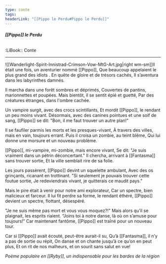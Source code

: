 ```yaml
---
type: conte
tags:
headerLink: "[[Pippo le Perdu#Pippo le Perdu]]"
---
```


###### __[[Pippo]] le Perdu__
<span class="sub2">:LiBook:: Conte</span>
___

![[Wanderlight-Spirit-Innistrad-Crimson-Vow-MtG-Art.jpg|right wm-sm]]Il était une fois, un aventurier nommé [[Pippo]],
Que beaucoup appelaient le plus grand des idiots .
En quête de gloire et de trésors cachés,
Il s’aventura dans les labyrinthes damnés.

Il marcha dans une forêt sombres et déprimés,
Couvertes de pantins, marionnettes et poupées.
Mais bientôt, il se sentit épié et guetté,
Par des créatures étranges, dans l'ombre cachée.

Un vampire surgit, avec des crocs scintillants,
Et mordit [[Pippo]], le rendant un peu moins vivant.
Désormais, avec des canines pointues et une soif de sang,
[[Pippo]] se dit: "Bon, il me faut trouver un autre plan!"

Il se faufiler parmis les morts et les presques-vivant,
À travers des villes, mais en vain, toujours errant.
Puis il croisa un zombie, au teint blême,
Qui lui donne une morsure et un nouveau problème.

[[Pippo]], mi-vampire, mi-zombie, mais encore vivant,
Se dit: "Je suis vraiment dans un pétrin déconcertant."
Il chercha, arrivant à [[Fantasma]] sans trouver sortie,
Et la ville semblait rire de sa folie.

Les jours passèrent, [[Pippo]] devint un squelette ambulant,
Avec des os grinçants, ricanant en trottinant.
"Si seulement je pouvais trouver cette foutue sortie,
Je redeviendrais vivant, je quitterais ce maudit pays."

Mais le pire était à venir pour notre ami explorateur,
Car un spectre, bien malicieux et farceur.
Il lui fit perdre sa forme, le rendant éthéré,
[[Pippo]] devient un spectre, flottant, désespéré.

"Je ne suis même pas mort et vous vous moquez?!"
Mais alors qu’il se plaignait, les esprits riaient.
“Joins toi à notre danse, là où on s’amuse pour toujours!”
Car maintenant fantôme, [[Pippo]] est traîné pour un
nouveau tour.

Car si [[Pippo]] avait écouté, peut-être aurait-il su,
Qu’à [[Fantasma]], il n’y a pas de sortie ou répit,
On danse et on chante jusqu’à ce qu’on en peut plus,
Et on rit de nos malheurs, et on sourit sans salut en vue!

*Poème populaire en [[Ryby]], un indispensable pour les bardes de la région*